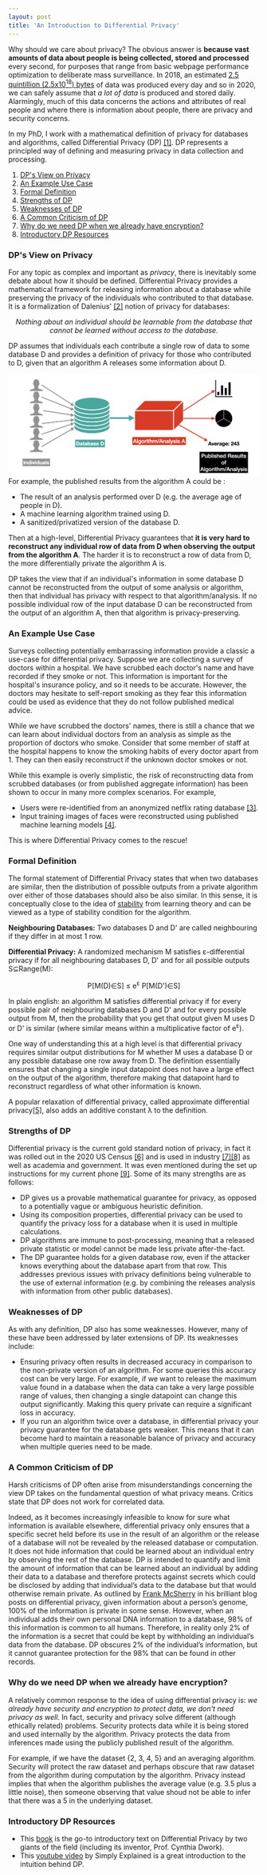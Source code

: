 ```yaml
---
layout: post
title: 'An Introduction to Differential Privacy'
---
```


Why should we care about privacy? The obvious answer is **because vast amounts of data about people is being collected, stored and processed** every second, for purposes that range from basic webpage performance optimization to deliberate mass surveillance. In 2018, an estimated [2.5 quintillion (2.5x10<sup>18</sup>) bytes](https://www.domo.com/solution/data-never-sleeps-6) of data was produced every day and so in 2020, we can safely assume that *a lot of data* is produced and stored daily. Alarmingly, much of this data concerns the actions and attributes of real people and where there is information about people, there are privacy and security concerns.


In my PhD, I work with a mathematical definition of privacy for databases and algorithms, called Differential Privacy (DP) [[1]](https://www.microsoft.com/en-us/research/publication/differential-privacy/). DP represents a principled way of defining and measuring privacy in data collection and processing.

1. [DP's View on Privacy](#dps-view-on-what-privacy-means)
2. [An Example Use Case](#an-example-use-case)
3. [Formal Definition](#formal-definition)
4. [Strengths of DP](#strengths-of-dp)
5. [Weaknesses of DP](#weaknesses-of-dp)
6. [A Common Criticism of DP](#a-common-criticism-of-dp)
7. [Why do we need DP when we already have encryption?](#why-do-we-need-dp-when-we-already-have-encryption)
8. [Introductory DP Resources](#introductory-dp-resources)

### DP's View on Privacy
For any topic as complex and important as *privacy*, there is inevitably some debate about how it should be defined. Differential Privacy provides a mathematical framework for releasing information about a database while preserving the privacy of the individuals who contributed to that database. It is a formalization of Dalenius' [[2]](https://archives.vrdc.cornell.edu/info7470/2011/Readings/dalenius-1977.pdf) notion of privacy for databases:

<p style="text-align: center; font"> <em>Nothing about an individual should be learnable from the database that cannot be learned without access to the database.</em> </p>


DP assumes that individuals each contribute a single row of data to some database D and provides a definition of privacy for those who contributed to D, given that an algorithm A releases some information about D.

<img class="inBlog"
src="/public/dp_setup.jpeg"
     alt="Image of DP"
     style="float: left; margin-right: 10px;" />

For example, the published results from the algorithm A could be :
- The result of an analysis performed over D (e.g. the average age of people in D).
- A machine learning algorithm trained using D.
- A sanitized/privatized version of the database D.

Then at a high-level, Differential Privacy guarantees that **it is very hard to reconstruct any individual row of data from D when observing the output from the algorithm A**. The harder it is to reconstruct a row of data from D, the more differentially private the algorithm A is.

DP takes the view that if an individual's information in some database D cannot be reconstructed from the output of some analysis or algorithm, then that individual has privacy with respect to that algorithm/analysis. If no possible individual row of the input database D can be reconstructed from the output of an algorithm A, then that algorithm is privacy-preserving.

### An Example Use Case

Surveys collecting potentially embarrassing information provide a classic a use-case for differential privacy. Suppose we are collecting a survey of doctors within a hospital. We have scrubbed each doctor's name and have recorded if they smoke or not. This information is important for the hospital's insurance policy, and so it needs to be accurate. However, the doctors may hesitate to self-report smoking as they fear this information could be used as evidence that they do not follow published medical advice.

While we have scrubbed the doctors' names, there is still a chance that we can learn about individual doctors from an analysis as simple as the proportion of doctors who smoke. Consider that some member of staff at the hospital happens to know the smoking habits of every doctor apart from 1. They can then easily reconstruct if the unknown doctor smokes or not.

While this example is overly simplistic, the risk of reconstructing data from scrubbed databases (or from published aggregate information) has been shown to occur in many more complex scenarios. For example,
- Users were re-identified from an anonymized netflix rating database [[3]](https://www.cs.utexas.edu/~shmat/shmat_oak08netflix.pdf).
- Input training images of faces were reconstructed using published machine learning models [[4]](https://dl.acm.org/doi/10.1145/2810103.2813677).

This is where Differential Privacy comes to the rescue!

### Formal Definition

The formal statement of Differential Privacy states that when two databases are similar, then the distribution of possible outputs from a private algorithm over either of those databases should also be also similar. In this sense, it is conceptually close to the idea of [stability](https://jmlr.csail.mit.edu/papers/volume11/shalev-shwartz10a/shalev-shwartz10a.pdf) from learning theory and can be viewed as a type of stability condition for the algorithm.

**Neighbouring Databases:** Two databases D and D' are called neighbouring if they differ in at most 1 row.

**Differential Privacy:** A randomized mechanism M satisfies &epsilon;-differential privacy if for all neighbouring databases D, D' and for all possible outputs S&sube;Range(M):

<p style="text-align: center; font"> P[M(D)&isin;S] &le; e<sup>&epsilon;</sup> P[M(D')&isin;S]</p>

In plain english: an algorithm M satisfies differential privacy if for every possible pair of neighbouring databases D and D' and for every possible output from M, then the probability that you get that output given M uses D or D' is similar (where similar means within a multiplicative factor of e<sup>&epsilon;</sup>).

One way of understanding this at a high level is that differential privacy requires similar output distributions for M whether M uses a database D or any possible database one row away from D. The definition essentially ensures that changing a single input datapoint does not have a large effect on the output of the algorithm, therefore making that datapoint hard to reconstruct regardless of what other information is known.

A popular relaxation of differential privacy, called approximate differential privacy[[5]](https://www.microsoft.com/en-us/research/publication/differential-privacy/), also adds an additive constant &lambda; to the definition.

### Strengths of DP

Differential privacy is the current gold standard notion of privacy, in fact it was rolled out in the 2020 US Census [[6]](https://www.census.gov/about/policies/privacy/statistical_safeguards/disclosure-avoidance-2020-census.html) and is used in industry [[7]](https://developers.googleblog.com/2019/09/enabling-developers-and-organizations.html)[[8]](https://blogs.microsoft.com/on-the-issues/2020/06/24/differential-privacy-harvard-opendp/) as well as academia and government. It was even mentioned during the set up instructions for my current phone [[9]](https://www.apple.com/privacy/docs/Differential_Privacy_Overview.pdf). Some of its many strengths are as follows:
- DP gives us a provable mathematical guarantee for privacy, as opposed to a potentially vague or ambiguous heuristic definition.
- Using its composition properties, differential privacy can be used to quantify the privacy loss for a database when it is used in multiple calculations.
- DP algorithms are immune to post-processing, meaning that a released private statistic or model cannot be made less private after-the-fact.
- The DP guarantee holds for a given database row, even if the attacker knows everything about the database apart from that row. This addresses previous issues with privacy definitions being vulnerable to the use of external information (e.g. by combining the releases analysis with information from other public databases).


### Weaknesses of DP
As with any definition, DP also has some weaknesses. However, many of these have been addressed by later extensions of DP. Its weaknesses include:
- Ensuring privacy often results in decreased accuracy in comparison to the non-private version of an algorithm. For some queries this accuracy cost can be very large. For example, if we want to release the maximum value found in a database when the data can take a very large possible range of values, then changing a single datapoint can change this output significantly. Making this query private can require a significant loss in accuracy.
- If you run an algorithm twice over a database, in differential privacy your privacy guarantee for the database gets weaker. This means that it can become hard to maintain a reasonable balance of privacy and accuracy when multiple queries need to be made.

### A Common Criticism of DP
Harsh criticisms of DP often arise from misunderstandings concerning the view DP takes on the fundamental question of what privacy means. Critics state that DP does not work for correlated data.

Indeed, as it becomes increasingly infeasible to know for sure what information is available elsewhere, differential privacy only ensures that a specific secret held before its use in the result of an algorithm or the release of a database will not be revealed by the released database or computation. It does not hide information that could be learned about an individual entry by observing the rest of the database. DP is intended to quantify and limit the amount of information that can be learned about an individual by adding their data to a database and therefore protects against secrets which could be disclosed by adding that individual’s data to the database but that would otherwise remain private. As outlined by [Frank McSherry](https://github.com/frankmcsherry/blog/blob/master/posts/2016-08-29.md) in his brilliant blog posts on differential privacy,  given  information  about  a  person’s  genome,  100%  of  the  information  is private in some sense. However, when an individual adds their own personal DNA information to a database, 98% of this information is common to all humans. Therefore, in reality only 2% of the information is a secret that could be kept by withholding an individual’s data from the database. DP obscures 2% of the individual’s information, but it cannot guarantee protection for the 98% that can be found in other records.

### Why do we need DP when we already have encryption?

A relatively common response to the idea of using differential privacy is: *we already have security and encryption to protect data, we don't need privacy as well*. In fact, security and privacy solve different (although ethically related) problems. Security protects data while it is being stored and used internally by the algorithm. Privacy protects the data from inferences made using the publicly published result of the algorithm.

For example, if we have the dataset {2, 3, 4, 5} and an averaging algorithm. Security will protect the raw dataset and perhaps obscure that raw dataset from the algorithm during computation by the algorithm. Privacy instead implies that when the algorithm publishes the average value (e.g. 3.5 plus a little noise), then someone observing that value shoud not be able to infer that there was a 5 in the underlying dataset.

### Introductory DP Resources

- This [book](https://www.cis.upenn.edu/~aaroth/Papers/privacybook.pdf) is the go-to introductory text on Differential Privacy by two giants of the field (including its inventor, Prof. Cynthia Dwork).
- This [youtube video](https://www.youtube.com/watch?v=gI0wk1CXlsQ) by Simply Explained is a great introduction to the intuition behind DP.
